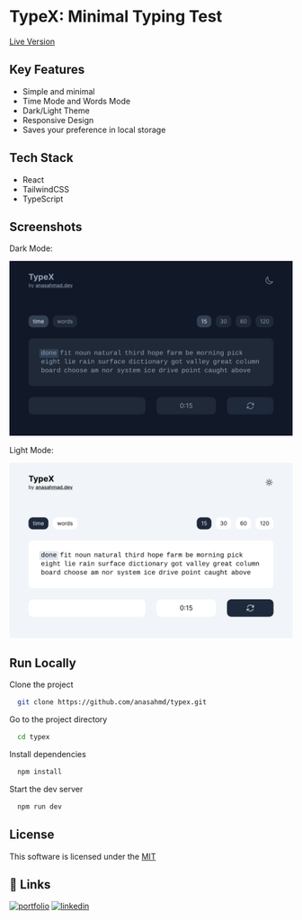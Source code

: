 # TypeX: Minimal Typing Test

[Live Version](https://typex.anasahmad.dev/)

## Key Features

- Simple and minimal
- Time Mode and Words Mode
- Dark/Light Theme
- Responsive Design
- Saves your preference in local storage

## Tech Stack

- React
- TailwindCSS
- TypeScript

## Screenshots

Dark Mode:

![Dark Mode Screenshot](public/images/dark_mode.png)

Light Mode:

![Light Mode Screenshot](public/images/light_mode.png)

## Run Locally

Clone the project

```bash
  git clone https://github.com/anasahmd/typex.git
```

Go to the project directory

```bash
  cd typex
```

Install dependencies

```bash
  npm install
```

Start the dev server

```bash
  npm run dev
```

## License

This software is licensed under the [MIT](https://choosealicense.com/licenses/mit/)

## 🔗 Links

[![portfolio](https://img.shields.io/badge/my_portfolio-000?style=for-the-badge&logo=ko-fi&logoColor=white)](https://anasahmad.dev/)
[![linkedin](https://img.shields.io/badge/linkedin-0A66C2?style=for-the-badge&logo=linkedin&logoColor=white)](https://www.linkedin.com/in/anasahmd/)

